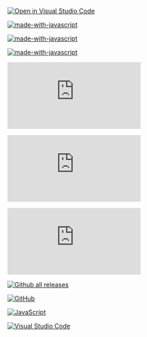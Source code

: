 [![Open in Visual Studio Code](https://open.vscode.dev/badges/open-in-vscode.svg)](https://open.vscode.dev/https://github.com/justRunnz/PROJET_JS_AVANCEE/tree/MC-dev)


[![made-with-javascript](https://img.shields.io/badge/Made%20with-JavaScript-1f425f.svg)](https://www.javascript.com)

[![made-with-javascript](https://img.shields.io/badge/Made%20with-HTML-1f425f.svg)](https://www.javascript.com)

[![made-with-javascript](https://img.shields.io/badge/Made%20with-CSS-1f425f.svg)](https://www.javascript.com)

[![GitHub branches](https://badgen.net/github/branches/Naereen/Strapdown.js)](https://github.com/justRunnz/PROJET_JS_AVANCEE/)

[![GitHub commits](https://badgen.net/github/commits/Naereen/Strapdown.js)](https://GitHub.com/justRunnz/PROJET_JS_AVANCEE/commit/)

[![GitHub latest commit](https://badgen.net/github/last-commit/Naereen/Strapdown.js)](https://GitHub.com/justRunnz/PROJET_JS_AVANCEE/commit/)


[![Github all releases](https://img.shields.io/github/downloads/Naereen/StrapDown.js/total.svg)](https://GitHub.com/justRunnz/PROJET_JS_AVANCEE/releases/)

[![GitHub](https://img.shields.io/badge/--181717?logo=github&logoColor=ffffff)](https://github.com/)


[![JavaScript](https://img.shields.io/badge/--F7DF1E?logo=javascript&logoColor=000)](https://www.javascript.com/)

[![Visual Studio Code](https://img.shields.io/badge/--007ACC?logo=visual%20studio%20code&logoColor=ffffff)](https://code.visualstudio.com/)


